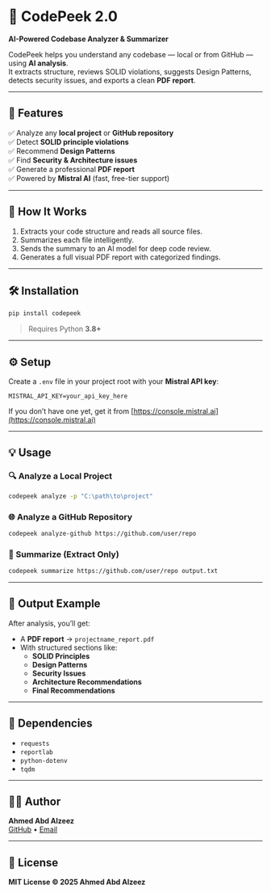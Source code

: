 # 🚀 CodePeek 2.0  
**AI-Powered Codebase Analyzer & Summarizer**  

CodePeek helps you understand any codebase — local or from GitHub — using **AI analysis**.  
It extracts structure, reviews SOLID violations, suggests Design Patterns,  
detects security issues, and exports a clean **PDF report**.

---

## 🌟 Features

✅ Analyze any **local project** or **GitHub repository**  
✅ Detect **SOLID principle violations**  
✅ Recommend **Design Patterns**  
✅ Find **Security & Architecture issues**  
✅ Generate a professional **PDF report**  
✅ Powered by **Mistral AI** (fast, free-tier support)

---

## 🧠 How It Works
1. Extracts your code structure and reads all source files.  
2. Summarizes each file intelligently.  
3. Sends the summary to an AI model for deep code review.  
4. Generates a full visual PDF report with categorized findings.

---

## 🛠️ Installation

```bash
pip install codepeek
```

> Requires Python **3.8+**

---

## ⚙️ Setup

Create a `.env` file in your project root with your **Mistral API key**:
```
MISTRAL_API_KEY=your_api_key_here
```

If you don’t have one yet, get it from [https://console.mistral.ai](https://console.mistral.ai)

---

## 💡 Usage

### 🔍 Analyze a Local Project
```bash
codepeek analyze -p "C:\path\to\project"
```

### 🌐 Analyze a GitHub Repository
```bash
codepeek analyze-github https://github.com/user/repo
```

### 🧾 Summarize (Extract Only)
```bash
codepeek summarize https://github.com/user/repo output.txt
```

---

## 📄 Output Example

After analysis, you’ll get:
- A **PDF report** → `projectname_report.pdf`
- With structured sections like:
  - **SOLID Principles**
  - **Design Patterns**
  - **Security Issues**
  - **Architecture Recommendations**
  - **Final Recommendations**

---

## 🧰 Dependencies

- `requests`  
- `reportlab`  
- `python-dotenv`  
- `tqdm`  

---

## 🧑‍💻 Author

**Ahmed Abd Alzeez**  
[GitHub](https://github.com/Ahmedabdalaziz) • [Email](mailto:ahmedabdalziz.1886@gmail.com)

---

## 📜 License

**MIT License © 2025 Ahmed Abd Alzeez**
